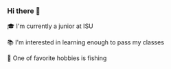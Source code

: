 ### Hi there 👋
:mortar_board: I'm currently a junior at ISU

:books: I'm interested in learning enough to pass my classes

:fishing_pole_and_fish: One of favorite hobbies is fishing
<!--
**cpluke/cpluke** is a ✨ _special_ ✨ repository because its `README.md` (this file) appears on your GitHub profile.

Here are some ideas to get you started:

- 🔭 I’m currently working on ...
- 🌱 I’m currently learning ...
- 👯 I’m looking to collaborate on ...
- 🤔 I’m looking for help with ...
- 💬 Ask me about ...
- 📫 How to reach me: ...
- 😄 Pronouns: ...
- ⚡ Fun fact: ...
-->
